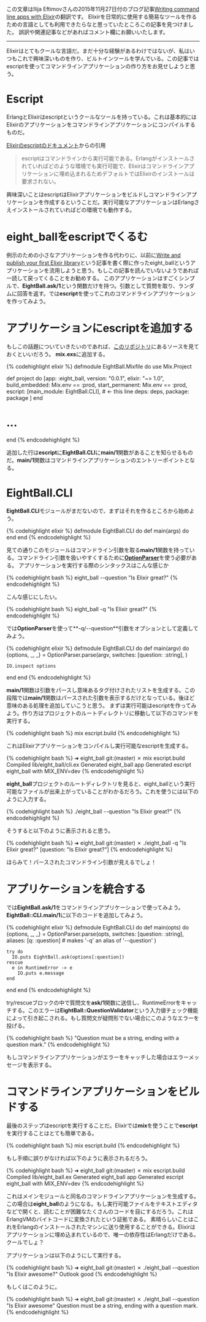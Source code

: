この文章はIlija Eftimovさんの2015年11月27日付のブログ記事[Writing command line apps with Elixir](http://eftimov.net/writing-elixir-cli-apps/)の翻訳です。
Elixirを日常的に使用する簡易なツールを作るための言語としても利用できたらなと思っていたところこの記事を見つけました。
誤訳や関連記事などがあればコメント欄にお願いいたします。

---
Elixirはとてもクールな言語だ。まだ十分な経験があるわけではないが、私はいつもこれで興味深いものを作り、ビルトインツールを学んでいる。この記事ではescriptを使ってコマンドラインアプリケーションの作り方をお見せしようと思う。

# **Escript**
ErlangとElixirはescriptというクールなツールを持っている。これは基本的にはElixirのアプリケーションをコマンドラインアプリケーションにコンパイルするものだ。

[Elixirのescriptのドキュメント](http://elixir-lang.org/docs/master/mix/Mix.Tasks.Escript.Build.html)からの引用

> escriptはコマンドラインから実行可能である。Erlangがインストールされていればどのような環境でも実行可能で、Elixirはコマンドラインアプリケーションに埋め込まれるためデフォルトではElixirのインストールは要求されない。

興味深いことはescriptはElixirアプリケーションをビルドしコマンドラインアプリケーションを作成するということだ。実行可能なアプリケーションはErlangさえインストールされていればどの環境でも動作する。

# **eight_ball**を**escript**でくるむ
例示のための小さなアプリケーションを作る代わりに、以前に[Write and publish your first Elixir library](http://eftimov.net/writing-elixir-library/)という記事を書く際に作ったeight_ballというアプリケーションを流用しようと思う。もしこの記事を読んでいないようであれば一読して戻ってくることをお勧めする。
このアプリケーションはすごくシンプルで、**EightBall.ask/1**という関数だけを持つ。引数として質問を取り、ランダムに回答を返す。では**escript**を使ってこれのコマンドラインアプリケーションを作ってみよう。

# アプリケーションにescriptを追加する
もしこの話題についていきたいのであれば、[このリポジトリ](https://github.com/fteem/eight_ball)にあるソースを見ておくといいだろう。
**mix.exs**に追加する。

{% codehighlight elixir %}
defmodule EightBall.Mixfile do
  use Mix.Project

  def project do
    [app: :eight_ball,
     version: "0.0.1",
     elixir: "~> 1.0",
     build_embedded: Mix.env == :prod,
     start_permanent: Mix.env == :prod,
     escript: [main_module: EightBall.CLI], # <- this line
     deps: deps,
     package: package ]
  end
  # ...
end
{% endcodehighlight %}

追加した行は**escript**に**EightBall.CLI**に**main/1**関数があることを知らせるものだ。**main/1**関数はコマンドラインアプリケーションのエントリーポイントとなる。

# **EightBall.CLI**
**EightBall.CLI**モジュールがまだないので、まずはそれを作るところから始めよう。

{% codehighlight elixir %}
defmodule EightBall.CLI do
  def main(args) do
  end
end
{% endcodehighlight %}

見ての通りこのモジュールはコマンドライン引数を取る**main/1**関数を持っている。コマンドライン引数を扱いやすくするために[**OptionParser**](http://elixir-lang.org/docs/v1.0/elixir/OptionParser.html)を使う必要がある。
アプリケーションを実行する際のシンタックスはこんな感じか

{% codehighlight bash %}
eight_ball --question "Is Elixir great?"
{% endcodehighlight %}

こんな感じにしたい。

{% codehighlight bash %}
eight_ball -q "Is Elixir great?"
{% endcodehighlight %}

では**OptionParser**を使って**-q/--question**引数をオプションとして定義してみよう。

{% codehighlight elixir %}
defmodule EightBall.CLI do
  def main(argv) do
    {options, _, _} = OptionParser.parse(argv, 
      switches: [question: :string],
    )

    IO.inspect options
  end
end
{% endcodehighlight %}

**main/1**関数は引数をパースし意味あるタグ付けされたリストを生成する。この段階では**main/1**関数はパースされた引数を表示するだけとなっている。後ほど意味のある処理を追加していこうと思う。
まずは実行可能はescriptを作ってみよう。作り方はプロジェクトのルートディレクトリに移動して以下のコマンドを実行する。

{% codehighlight bash %}
mix escript.build
{% endcodehighlight %}

これはElixirアプリケーションをコンパイルし実行可能なescriptを生成する。

{% codehighlight bash %}
➜  eight_ball git:(master) ✗ mix escript.build
Compiled lib/eight_ball/cli.ex
Generated eight_ball app
Generated escript eight_ball with MIX_ENV=dev
{% endcodehighlight %}

**eight_ball**プロジェクトのルートディレクトリを見ると、eight_ballという実行可能なファイルが出来上がっていることがわかるだろう。これを使うには以下のように入力する。

{% codehighlight bash %}
./eight_ball --question "Is Elixir great?"
{% endcodehighlight %}

そうすると以下のように表示されると思う。

{% codehighlight bash %}
➜  eight_ball git:(master) ✗ ./eight_ball -q "Is Elixir great?"
[question: "Is Elixir great?"]
{% endcodehighlight %}

ほらみて！パースされたコマンドライン引数が見えるでしょ！

# **アプリケーションを統合する**
では**EightBall.ask/1**をコマンドラインアプリケーションで使ってみよう。**EightBall::CLI.main/1**に以下のコードを追加してみよう。

{% codehighlight elixir %}
defmodule EightBall.CLI do
  def main(opts) do
    {options, _, _} = OptionParser.parse(opts, 
      switches: [question: :string],
      aliases: [q: :question] # makes '-q' an alias of '--question'
    )

    try do
      IO.puts EightBall.ask(options[:question]) 
    rescue 
      e in RuntimeError -> e
        IO.puts e.message
    end
  end
end
{% endcodehighlight %}

try/rescueブロックの中で質問文を**ask/1**関数に送信し、RuntimeErrorをキャッチする。このエラーは**EightBall::QuestionValidator**という入力値チェック機能によって引き起こされる。もし質問文が疑問形でない場合にこのようなエラーを投げる。

{% codehighlight bash %}
"Question must be a string, ending with a question mark."
{% endcodehighlight %}

もしコマンドラインアプリケーションがエラーをキャッチした場合はエラーメッセージを表示する。

# コマンドラインアプリケーションをビルドする
最後のステップはescriptを実行することだ。Elixirでは**mix**を使うことで**escript**を実行することはとても簡単である。

{% codehighlight bash %}
mix escript.build
{% endcodehighlight %}

もし手順に誤りがなければ以下のように表示されるだろう。

{% codehighlight bash %}
➜  eight_ball git:(master) ✗ mix escript.build
Compiled lib/eight_ball.ex
Generated eight_ball app
Generated escript eight_ball with MIX_ENV=dev
{% endcodehighlight %}

これはメインモジュールと同名のコマンドラインアプリケーションを生成する。この場合は**eight_ball**のようになる。もし実行可能ファイルをテキストエディタなどで開くと、読むことが困難なたくさんのコードを目にするだろう。これはErlangVMのバイトコードに変換されたという証拠である。
素晴らしいことはこれをErlangのインストールされたマシンに送り使用することができる。Elixirはアプリケーションに埋め込まれているので、唯一の依存性はErlangだけである。クールでしょ？

アプリケーションは以下のようにして実行する。

{% codehighlight bash %}
➜  eight_ball git:(master) ✗ ./eight_ball --question "Is Elixir awesome?"
Outlook good
{% endcodehighlight %}

もしくはこのように。

{% codehighlight bash %}
➜  eight_ball git:(master) ✗ ./eight_ball --question "Is Elixir awesome"
Question must be a string, ending with a question mark.
{% endcodehighlight %}

